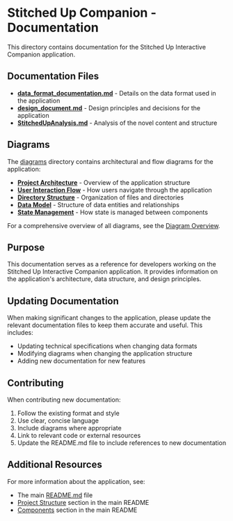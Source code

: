 # Stitched Up Companion - Documentation

This directory contains documentation for the Stitched Up Interactive Companion application.

## Documentation Files

- **[data_format_documentation.md](data_format_documentation.md)** - Details on the data format used in the application
- **[design_document.md](design_document.md)** - Design principles and decisions for the application
- **[StitchedUpAnalysis.md](StitchedUpAnalysis.md)** - Analysis of the novel content and structure

## Diagrams

The [diagrams](diagrams/) directory contains architectural and flow diagrams for the application:

- **[Project Architecture](diagrams/project-architecture.md)** - Overview of the application structure
- **[User Interaction Flow](diagrams/user-interaction-flow.md)** - How users navigate through the application
- **[Directory Structure](diagrams/directory-structure.md)** - Organization of files and directories
- **[Data Model](diagrams/data-model.md)** - Structure of data entities and relationships
- **[State Management](diagrams/state-management.md)** - How state is managed between components

For a comprehensive overview of all diagrams, see the [Diagram Overview](diagrams/diagram-overview.md).

## Purpose

This documentation serves as a reference for developers working on the Stitched Up Interactive Companion application. It provides information on the application's architecture, data structure, and design principles.

## Updating Documentation

When making significant changes to the application, please update the relevant documentation files to keep them accurate and useful. This includes:

- Updating technical specifications when changing data formats
- Modifying diagrams when changing the application structure
- Adding new documentation for new features

## Contributing

When contributing new documentation:

1. Follow the existing format and style
2. Use clear, concise language
3. Include diagrams where appropriate
4. Link to relevant code or external resources
5. Update the README.md file to include references to new documentation

## Additional Resources

For more information about the application, see:

- The main [README.md](../README.md) file
- [Project Structure](../README.md#project-structure) section in the main README
- [Components](../README.md#components) section in the main README
